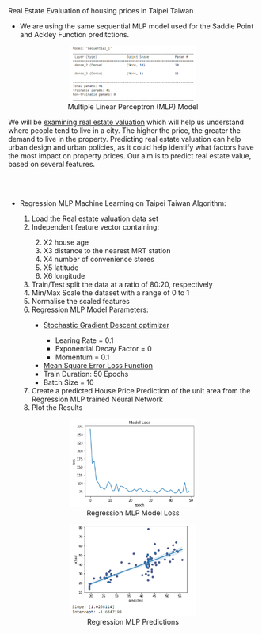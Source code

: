 <!DOCTYPE html>
<head>Real Estate Evaluation of housing prices in Taipei Taiwan</head>
<body>
  <div>
    <p>
     <ul>
       <li>We are using the same sequential MLP model used for the Saddle Point and Ackley Function preditctions.</li>
     </ul>
    </p>
    <p align="center">
     <a href="https://drive.google.com/file/d/17p5fgVgv836Nup1Jq5vYwrFuBrS3THVM/view?usp=sharing">
     <img src="https://github.com/MikeFerko/MikeFerko/blob/main/images/MLPModel.png" width="50%" height="50%">
     </a>
     <br>Multiple Linear Perceptron (MLP) Model</br>
    </p>
    <p>We will be <a href="https://drive.google.com/file/d/1vAsnXHDkRoNFSS2KrWP39lFF4fS3J43O/view?usp=sharing">examining real estate valuation</a> which will help us understand where people tend to live in a city. The higher the price, the greater the demand to live in the property. Predicting real estate valuation can help urban design and urban policies, as it could help identify what factors have the most impact on property prices. Our aim is to predict real estate value, based on several features.
    </p>
    <br></br>
    <p>
    <ul>
      <li>Regression MLP Machine Learning on Taipei Taiwan Algorithm:</li>
      <ol type="1">
        <li>Load the Real estate valuation data set</li>
        <li>Independent feature vector containing:</li>
        <ol type="1" start="2">
          <li>X2 house age</li>
          <li>X3 distance to the nearest MRT station</li>
          <li>X4 number of convenience stores</li>
          <li>X5 latitude</li>
          <li>X6 longitude</li>
        </ol>
        <li>Train/Test split the data at a ratio of 80:20, respectively</li>
        <li>Min/Max Scale the dataset with a range of 0 to 1</li>
        <li>Normalise the scaled features</li>
        <li>Regression MLP Model Parameters:</li>
        <ul>
          <li><a href="https://en.wikipedia.org/wiki/Stochastic_gradient_descent">Stochastic Gradient Descent optimizer</a></li>
          <ul>
            <li>Learing Rate = 0.1</li>
            <li>Exponential Decay Factor = 0</li>
            <li>Momentum = 0.1</li>
           </ul>
          <li><a href="https://en.wikipedia.org/wiki/Mean_squared_error">Mean Square Error Loss Function</a></li>
          <li>Train Duration: 50 Epochs</li>
          <li>Batch Size = 10</li>
        </ul>
        <li>Create a predicted House Price Prediction of the unit area from the Regression MLP trained Neural Network</li>
        <li>Plot the Results</li>
      </ol>
    </ul>
    </p>

  <p align="center">
    <a href="https://drive.google.com/file/d/1i49EBOacHkSxA84ghQZCQ3JSvItULceT/view?usp=sharing">
    <img src="https://github.com/MikeFerko/MikeFerko/blob/main/images/MLPRegressionLoss.png" width="50%" height="50%">
    </a>
    <br>Regression MLP Model Loss</br>
  </p>

  <p align="center">
    <a href="https://drive.google.com/file/d/1i49EBOacHkSxA84ghQZCQ3JSvItULceT/view?usp=sharing">
    <img src="https://github.com/MikeFerko/MikeFerko/blob/main/images/RegressionPrediction.png" width="50%" height="50%">
    </a>
    <br>Regression MLP Predictions</br>
  </p>

</div>
</body>
</html>
